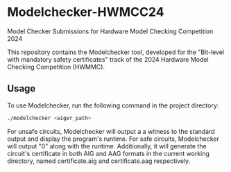 # Modelchecker-HWMCC24
Model Checker Submissions for Hardware Model Checking Competition 2024

This repository contains the Modelchecker tool, developed for the "Bit-level with mandatory safety certificates" track of the 2024 Hardware Model Checking Competition (HWMMC).

## Usage

To use Modelchecker, run the following command in the project directory:

```bash
./modelchecker <aiger_path>
```

For unsafe circuits, Modelchecker will output a a witness to the standard output and display the program's runtime. 
For safe circuits, Modelchecker will output "0" along with the runtime. Additionally, it will generate the circuit's certificate in both AIG and AAG formats in the current working directory, named certificate.aig and certificate.aag respectively.